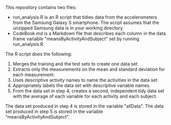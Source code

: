 This repository contains two files:
- run_analysis.R is an R script that tidies data from the accelerometers from the Samsung Galaxy S smartphone. The script assumes that the unzipped Samsung data is in your working directory.
- CodeBook.md is a Markdown file that describes each column in the data frame variable "meansByActivityAndSubject" set by running run_analysis.R

The R script does the following:

1. Merges the training and the test sets to create one data set.
2. Extracts only the measurements on the mean and standard deviation for each measurement. 
3. Uses descriptive activity names to name the activities in the data set
4. Appropriately labels the data set with descriptive variable names. 
5. From the data set in step 4, creates a second, independent tidy data set with the average of each variable for each activity and each subject.

The data set produced in step 4 is stored in the variable "allData". The data set produced in step 5 is stored in the variable "meansByActivityAndSubject".

